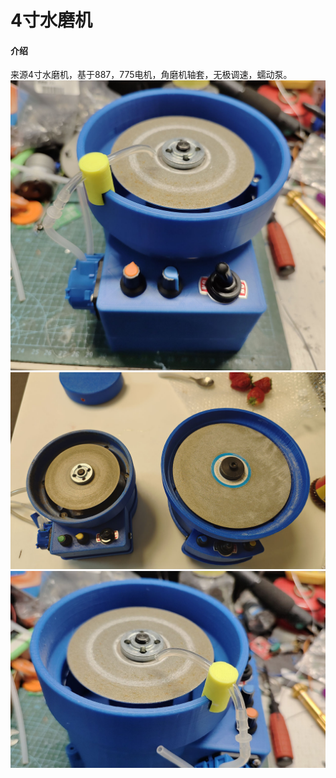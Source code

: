 # 4寸水磨机

#### 介绍
来源4寸水磨机，基于887，775电机，角磨机轴套，无极调速，蠕动泵。
![](images/1.jpg)
![](images/4.jpg)
![](images/15.jpg)